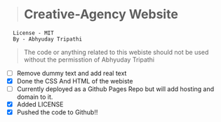 > # Creative-Agency Website

```
  License - MIT
  By - Abhyuday Tripathi
```

> The code or anything related to this webiste should not be used without the permisstion of Abhyuday Tripathi

- [ ] Remove dummy text and add real text
- [x] Done the CSS And HTML of the webiste
- [ ] Currently deployed as a Github Pages Repo but will add hosting and domain to it.
- [x] Added LICENSE
- [x] Pushed the code to Github!!
